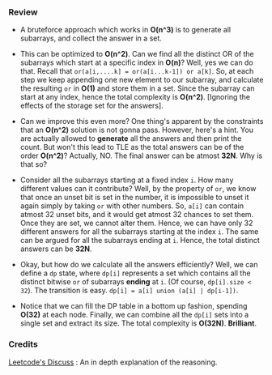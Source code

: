 ### Review
* A bruteforce approach which works in **O(n^3)** is to generate all subarrays, and collect the answer in a set.

* This can be optimized to **O(n^2)**. Can we find all the distinct OR of the subarrays which start at a specific index in **O(n)**? Well, yes we can do that. Recall that `or(a[i,....k] = or(a[i...k-1]) or a[k]`. So, at each step we keep appending one new element to our subarray, and calculate the resulting `or` in **O(1)** and store them in a set. Since the subarray can start at any index, hence the total complexity is **O(n^2)**. [Ignoring the effects of the storage set for the answers].

* Can we improve this even more? One thing's apparent by the constraints that an **O(n^2)** solution is not gonna pass. However, here's a hint. You are actually allowed to **generate** all the answers and then print the count. But won't this lead to TLE as the total answers can be of the order **O(n^2)**? Actually, NO. The final answer can be atmost **32N**. Why is that so? 

* Consider all the subarrays starting at a fixed index `i`. How many different values can it contribute? Well, by the property of `or`, we know that once an unset bit is set in the number, it is impossible to unset it again simply by taking `or` with other numbers. So, `a[i]` can contain atmost 32 unset bits, and it would get atmost 32 chances to set them. Once they are set, we cannot alter them. Hence, we can have only 32 different answers for all the subarrays starting at the index `i`. The same can be argued for all the subarrays ending at `i`. Hence, the total distinct answers can be **32N**.

* Okay, but how do we calculate all the answers efficiently? Well, we can define a `dp` state, where `dp[i]` represents a set which contains all the distinct bitwise `or` of subarrays **ending** at `i`. (Of course, `dp[i].size < 32`). The transition is easy. `dp[i] = a[i] union (a[i] | dp[i-1])`.

* Notice that we can fill the DP table in a bottom up fashion, spending **O(32)** at each node. Finally, we can combine all the `dp[i]` sets into a single set and extract its size. The total complexity is **O(32N)**. **Brilliant**.

### Credits
[Leetcode's Discuss](https://leetcode.com/problems/bitwise-ors-of-subarrays/discuss/165933/Python-Dynamic-programming-solution-with-indepth-explanation-of-intuition.) : An in depth explanation of the reasoning.
